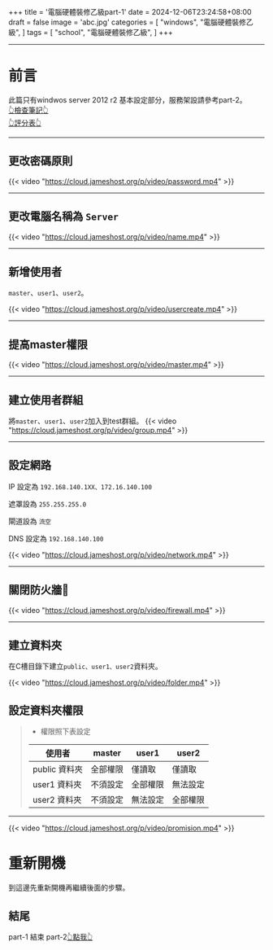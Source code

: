 +++
title = '電腦硬體裝修乙級part-1'
date = 2024-12-06T23:24:58+08:00
draft = false
image = 'abc.jpg'
categories = [
    "windows",
    "電腦硬體裝修乙級",
]
tags = [
    "school",
    "電腦硬體裝修乙級",
]
+++



---

# 前言
此篇只有windwos server 2012 r2 基本設定部分，服務架設請參考part-2。<br>[👆檢查筆記👆](https://hackmd.io/@james87575/HyzeYKxVkl)<br> [👆評分表👆](https://hackmd.io/@james87575/SyNPaJfEkx) 

---

## 更改密碼原則

{{< video "https://cloud.jameshost.org/p/video/password.mp4" >}}

---

## 更改電腦名稱為 ``Server``

{{< video "https://cloud.jameshost.org/p/video/name.mp4" >}}

---

## 新增使用者
``master``、``user1``、``user2``。

{{< video "https://cloud.jameshost.org/p/video/usercreate.mp4" >}}

---

## 提高master權限


{{< video "https://cloud.jameshost.org/p/video/master.mp4" >}}

---

## 建立使用者群組
將``master``、``user1``、``user2``加入到test群組。
{{< video "https://cloud.jameshost.org/p/video/group.mp4" >}}

---



## 設定網路
IP 設定為 ``192.168.140.1XX、172.16.140.100``

遮罩設為 ``255.255.255.0``

閘道設為 ``流空``

DNS 設定為 ``192.168.140.100``

{{< video "https://cloud.jameshost.org/p/video/network.mp4" >}}

---

## 關閉防火牆🧱

{{< video "https://cloud.jameshost.org/p/video/firewall.mp4" >}}


---

## 建立資料夾

在C槽目錄下建立``public、user1、user2``資料夾。

{{< video "https://cloud.jameshost.org/p/video/folder.mp4" >}}

## 設定資料夾權限
>- 權限照下表設定
>
>| 使用者      | master          | user1          | user2          |
>|-------------|-----------------|----------------|----------------|
>| public 資料夾 | 全部權限         | 僅讀取          | 僅讀取          |
>| user1 資料夾 | 不須設定         | 全部權限        | 無法設定        |
>| user2 資料夾 | 不須設定         | 無法設定        | 全部權限        |

---

{{< video "https://cloud.jameshost.org/p/video/promision.mp4" >}}





# 重新開機
到這邊先重新開機再繼續後面的步驟。

## 結尾
part-1 結束 part-2[👆點我👆](https://blog.jameshost.org/p/%E9%9B%BB%E8%85%A6%E7%A1%AC%E9%AB%94%E8%A3%9D%E4%BF%AE%E4%B9%99%E7%B4%9Apart-2/)



